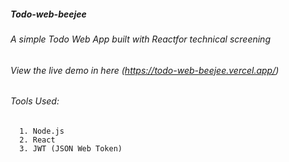 ##### Todo-web-beejee
###### A simple Todo Web App built with Reactfor technical screening
###### View the live demo in here (https://todo-web-beejee.vercel.app/)
###### Tools Used:
      1. Node.js
      2. React
      3. JWT (JSON Web Token)
